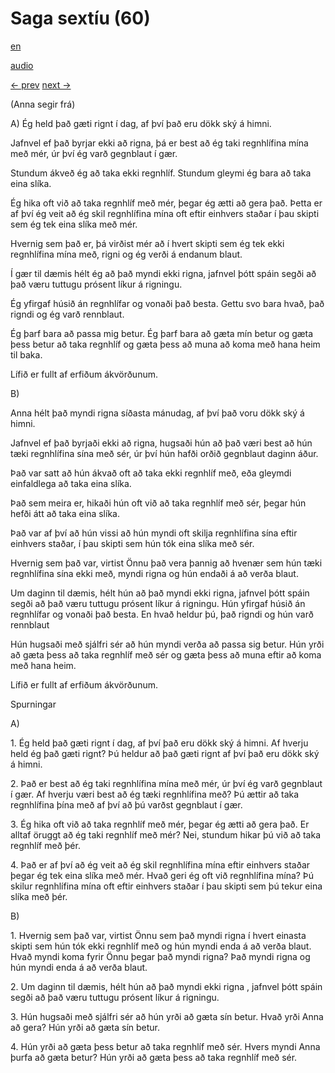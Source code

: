 # Saga sextíu (60)

[en](../en/story_60.md)

[audio](../audio/story_60.mp3)

[← prev](../is/story_59.md)
[next →](../is/story_01.md)

(Anna segir frá)

A\) Ég held það gæti rignt í dag, af því það eru dökk ský á himni.

Jafnvel ef það byrjar ekki að rigna, þá er best að ég taki regnhlífina
mína með mér, úr því ég varð gegnblaut í gær.

Stundum ákveð ég að taka ekki regnhlíf. Stundum gleymi ég bara að taka
eina slíka.

Ég hika oft við að taka regnhlíf með mér, þegar ég ætti að gera það.
Þetta er af því ég veit að ég skil regnhlífina mína oft eftir einhvers
staðar í þau skipti sem ég tek eina slíka með mér.

Hvernig sem það er, þá virðist mér að í hvert skipti sem ég tek ekki
regnhlífina mína með, rigni og ég verði á endanum blaut.

Í gær til dæmis hélt ég að það myndi ekki rigna, jafnvel þótt spáin
segði að það væru tuttugu prósent líkur á rigningu.

Ég yfirgaf húsið án regnhlífar og vonaði það besta. Gettu svo bara hvað,
það rigndi og ég varð rennblaut.

Ég þarf bara að passa mig betur. Ég þarf bara að gæta mín betur og gæta
þess betur að taka regnhlíf og gæta þess að muna að koma með hana heim
til baka.

Lífið er fullt af erfiðum ákvörðunum.

B\)

Anna hélt það myndi rigna síðasta mánudag, af því það voru dökk ský á
himni.

Jafnvel ef það byrjaði ekki að rigna, hugsaði hún að það væri best að
hún tæki regnhlífina sína með sér, úr því hún hafði orðið gegnblaut
daginn áður.

Það var satt að hún ákvað oft að taka ekki regnhlíf með, eða gleymdi
einfaldlega að taka eina slíka.

Það sem meira er, hikaði hún oft við að taka regnhlíf með sér, þegar hún
hefði átt að taka eina slíka.

Það var af því að hún vissi að hún myndi oft skilja regnhlífina sína
eftir einhvers staðar, í þau skipti sem hún tók eina slíka með sér.

Hvernig sem það var, virtist Önnu það vera þannig að hvenær sem hún tæki
regnhlífina sína ekki með, myndi rigna og hún endaði á að verða blaut.

Um daginn til dæmis, hélt hún að það myndi ekki rigna, jafnvel þótt
spáin segði að það væru tuttugu prósent líkur á rigningu. Hún yfirgaf
húsið án regnhlífar og vonaði það besta. En hvað heldur þú, það rigndi
og hún varð rennblaut

Hún hugsaði með sjálfri sér að hún myndi verða að passa sig betur. Hún
yrði að gæta þess að taka regnhlíf með sér og gæta þess að muna eftir að
koma með hana heim.

Lífið er fullt af erfiðum ákvörðunum.

Spurningar

A\)

1\. Ég held það gæti rignt í dag, af því það eru dökk ský á himni. Af
hverju held ég það gæti rignt? Þú heldur að það gæti rignt af því það
eru dökk ský á himni.

2\. Það er best að ég taki regnhlífina mína með mér, úr því ég varð
gegnblaut í gær. Af hverju væri best að ég tæki regnhlífina með? Þú
ættir að taka regnhlífina þína með af því að þú varðst gegnblaut í gær.

3\. Ég hika oft við að taka regnhlíf með mér, þegar ég ætti að gera það.
Er alltaf öruggt að ég taki regnhlíf með mér? Nei, stundum hikar þú við
að taka regnhlíf með þér.

4\. Það er af því að ég veit að ég skil regnhlífina mína eftir einhvers
staðar þegar ég tek eina slíka með mér. Hvað geri ég oft við regnhlífina
mína? Þú skilur regnhlífina mína oft eftir einhvers staðar í þau skipti
sem þú tekur eina slíka með þér.

B\)

1\. Hvernig sem það var, virtist Önnu sem það myndi rigna í hvert
einasta skipti sem hún tók ekki regnhlíf með og hún myndi enda á að
verða blaut. Hvað myndi koma fyrir Önnu þegar það myndi rigna? Það myndi
rigna og hún myndi enda á að verða blaut.

2\. Um daginn til dæmis, hélt hún að það myndi ekki rigna , jafnvel þótt
spáin segði að það væru tuttugu prósent líkur á rigningu.

3\. Hún hugsaði með sjálfri sér að hún yrði að gæta sín betur. Hvað yrði
Anna að gera? Hún yrði að gæta sín betur.

4\. Hún yrði að gæta þess betur að taka regnhlíf með sér. Hvers myndi
Anna þurfa að gæta betur? Hún yrði að gæta þess að taka regnhlíf með
sér.